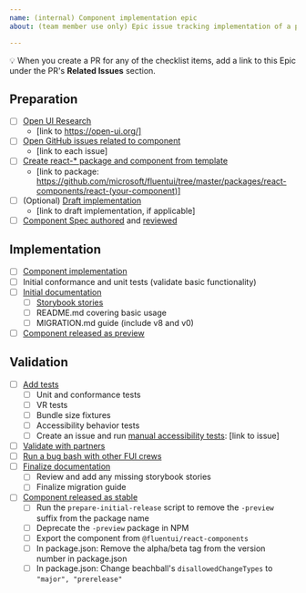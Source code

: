 ```yaml
---
name: (internal) Component implementation epic
about: (team member use only) Epic issue tracking implementation of a particular component

---
```


<!--
These issues are used by core contributors to track the list of items that should be
completed as part of creating a v9 component. More info can be found here: https://github.com/microsoft/fluentui/wiki/Component-Implementation-Guide
-->

💡 When you create a PR for any of the checklist items, add a link to this Epic under the PR's **Related Issues** section.

## Preparation

- [ ] [Open UI Research](https://github.com/microsoft/fluentui/blob/master/docs/react-v9/contributing/component-implementation-guide.md#open-ui-research)
  - [link to https://open-ui.org/]
- [ ] [Open GitHub issues related to component](https://github.com/microsoft/fluentui/blob/master/docs/react-v9/contributing/component-implementation-guide.md#find-open-issues-on-github)
  - [link to each issue]
- [ ] [Create react-\* package and component from template](https://github.com/microsoft/fluentui/blob/master/docs/react-v9/contributing/component-implementation-guide.md#component-package)
  - [link to package: https://github.com/microsoft/fluentui/tree/master/packages/react-components/react-(your-component)]
- [ ] (Optional) [Draft implementation](https://github.com/microsoft/fluentui/blob/master/docs/react-v9/contributing/component-implementation-guide.md#draft-and-prototype-implementation)
  - [link to draft implementation, if applicable]
- [ ] [Component Spec authored](https://github.com/microsoft/fluentui/blob/master/docs/react-v9/contributing/component-implementation-guide.md#component-spec) and [reviewed](https://github.com/microsoft/fluentui/blob/master/docs/react-v9/contributing/component-implementation-guide.md#spec-review)

## Implementation

- [ ] [Component implementation](https://github.com/microsoft/fluentui/blob/master/docs/react-v9/contributing/component-implementation-guide.md#implementation)
- [ ] Initial conformance and unit tests (validate basic functionality)
- [ ] [Initial documentation](https://github.com/microsoft/fluentui/blob/master/docs/react-v9/contributing/component-implementation-guide.md#documentation)
  - [ ] [Storybook stories](https://github.com/microsoft/fluentui/blob/master/docs/react-v9/contributing/component-implementation-guide.md#storybook-stories)
  - [ ] README.md covering basic usage
  - [ ] MIGRATION.md guide (include v8 and v0)
- [ ] [Component released as preview](https://github.com/microsoft/fluentui/blob/master/docs/react-v9/contributing/component-implementation-guide.md#preview-release)

## Validation

- [ ] [Add tests](https://github.com/microsoft/fluentui/blob/master/docs/react-v9/contributing/component-implementation-guide.md#tests)
  - [ ] Unit and conformance tests
  - [ ] VR tests
  - [ ] Bundle size fixtures
  - [ ] Accessibility behavior tests
  - [ ] Create an issue and run [manual accessibility tests](https://github.com/microsoft/fluentui/blob/master/docs/react-v9/contributing/accessibility-review-checklist.md): [link to issue]
- [ ] [Validate with partners](https://github.com/microsoft/fluentui/blob/master/docs/react-v9/contributing/component-implementation-guide.md#validation)
- [ ] [Run a bug bash with other FUI crews](https://github.com/microsoft/fluentui/blob/master/docs/react-v9/contributing/component-implementation-guide.md#bug-bash)
- [ ] [Finalize documentation](https://github.com/microsoft/fluentui/blob/master/docs/react-v9/contributing/component-implementation-guide.md#finalize-documentation)
  - [ ] Review and add any missing storybook stories
  - [ ] Finalize migration guide
- [ ] [Component released as stable](https://github.com/microsoft/fluentui/blob/master/docs/react-v9/contributing/component-implementation-guide.md#stable-release)
  - [ ] Run the `prepare-initial-release` script to remove the `-preview` suffix from the package name
  - [ ] Deprecate the `-preview` package in NPM
  - [ ] Export the component from `@fluentui/react-components`
  - [ ] In package.json: Remove the alpha/beta tag from the version number in package.json
  - [ ] In package.json: Change beachball's `disallowedChangeTypes` to `"major", "prerelease"`
